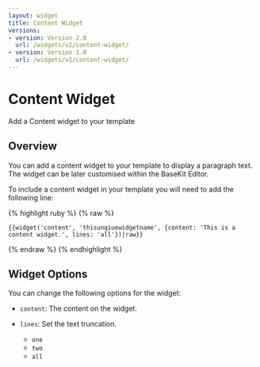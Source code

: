```yaml
---
layout: widget
title: Content Widget
versions:
- version: Version 2.0
  url: /widgets/v2/content-widget/
- version: Version 1.0
  url: /widgets/v1/content-widget/
---
```


# Content Widget

Add a Content widget to your template

## Overview

You can add a content widget to your template to display a paragraph text. The widget can be later customised within the BaseKit Editor. 

To include a content widget in your template you will need to add the following line:

{% highlight ruby %}
{% raw %}

	{{widget('content', 'thisunqiuewidgetname', {content: 'This is a content widget.', lines: 'all'})|raw}}

{% endraw %}
{% endhighlight %}

## Widget Options

You can change the following options for the widget:

* ```content```: The content on the widget.

* ```lines```: Set the text truncation.

  * ```one```
  * ```two```
  * ```all```
